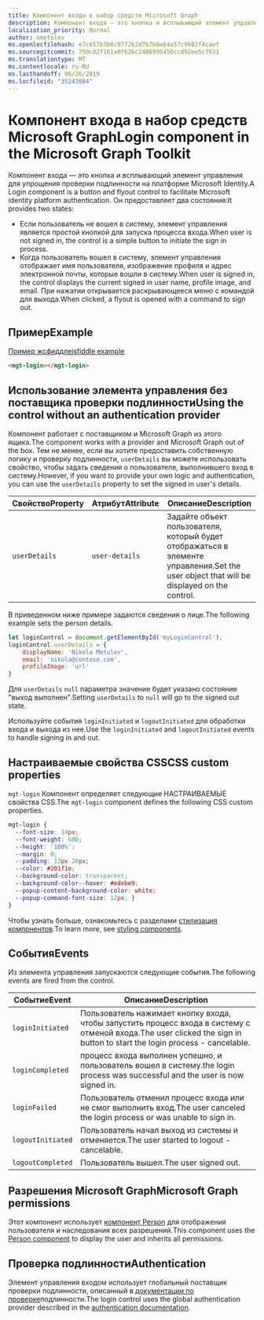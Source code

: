 ```yaml
---
title: Компонент входа в набор средств Microsoft Graph
description: Компонент входа — это кнопка и всплывающий элемент управления для упрощения проверки подлинности на платформе Microsoft Identity.
localization_priority: Normal
author: nmetulev
ms.openlocfilehash: e7c657b3b6c9772b2d7b7b8e64a57c9982f4caef
ms.sourcegitcommit: 750c82f161a0f62bc2486995456ccd92ee5c7831
ms.translationtype: MT
ms.contentlocale: ru-RU
ms.lasthandoff: 06/26/2019
ms.locfileid: "35243084"
---
```

# <a name="login-component-in-the-microsoft-graph-toolkit"></a><span data-ttu-id="ec074-103">Компонент входа в набор средств Microsoft Graph</span><span class="sxs-lookup"><span data-stu-id="ec074-103">Login component in the Microsoft Graph Toolkit</span></span>

<span data-ttu-id="ec074-104">Компонент входа — это кнопка и всплывающий элемент управления для упрощения проверки подлинности на платформе Microsoft Identity.</span><span class="sxs-lookup"><span data-stu-id="ec074-104">A Login component is a button and flyout control to facilitate Microsoft identity platform authentication.</span></span> <span data-ttu-id="ec074-105">Он предоставляет два состояния:</span><span class="sxs-lookup"><span data-stu-id="ec074-105">It provides two states:</span></span>
* <span data-ttu-id="ec074-106">Если пользователь не вошел в систему, элемент управления является простой кнопкой для запуска процесса входа.</span><span class="sxs-lookup"><span data-stu-id="ec074-106">When user is not signed in, the control is a simple button to initiate the sign in process.</span></span>
* <span data-ttu-id="ec074-107">Когда пользователь вошел в систему, элемент управления отображает имя пользователя, изображение профиля и адрес электронной почты, которые вошли в систему.</span><span class="sxs-lookup"><span data-stu-id="ec074-107">When user is signed in, the control displays the current signed in user name, profile image, and email.</span></span> <span data-ttu-id="ec074-108">При нажатии открывается раскрывающееся меню с командой для выхода.</span><span class="sxs-lookup"><span data-stu-id="ec074-108">When clicked, a flyout is opened with a command to sign out.</span></span>

## <a name="example"></a><span data-ttu-id="ec074-109">Пример</span><span class="sxs-lookup"><span data-stu-id="ec074-109">Example</span></span>

[<span data-ttu-id="ec074-110">Пример жсфиддле</span><span class="sxs-lookup"><span data-stu-id="ec074-110">jsfiddle example</span></span>](https://jsfiddle.net/metulev/scb9muh4)

```html
<mgt-login></mgt-login>
```

## <a name="using-the-control-without-an-authentication-provider"></a><span data-ttu-id="ec074-111">Использование элемента управления без поставщика проверки подлинности</span><span class="sxs-lookup"><span data-stu-id="ec074-111">Using the control without an authentication provider</span></span>

<span data-ttu-id="ec074-112">Компонент работает с поставщиком и Microsoft Graph из этого ящика.</span><span class="sxs-lookup"><span data-stu-id="ec074-112">The component works with a provider and Microsoft Graph out of the box.</span></span> <span data-ttu-id="ec074-113">Тем не менее, если вы хотите предоставить собственную логику и проверку подлинности, `userDetails` вы можете использовать свойство, чтобы задать сведения о пользователе, выполнившего вход в систему.</span><span class="sxs-lookup"><span data-stu-id="ec074-113">However, if you want to provide your own logic and authentication, you can use the `userDetails` property to set the signed in user's details.</span></span> 

| <span data-ttu-id="ec074-114">Свойство</span><span class="sxs-lookup"><span data-stu-id="ec074-114">Property</span></span> | <span data-ttu-id="ec074-115">Атрибут</span><span class="sxs-lookup"><span data-stu-id="ec074-115">Attribute</span></span> | <span data-ttu-id="ec074-116">Описание</span><span class="sxs-lookup"><span data-stu-id="ec074-116">Description</span></span> |
| --- | --- | -- |
| `userDetails` | `user-details` | <span data-ttu-id="ec074-117">Задайте объект пользователя, который будет отображаться в элементе управления.</span><span class="sxs-lookup"><span data-stu-id="ec074-117">Set the user object that will be displayed on the control.</span></span> |

<span data-ttu-id="ec074-118">В приведенном ниже примере задаются сведения о лице.</span><span class="sxs-lookup"><span data-stu-id="ec074-118">The following example sets the person details.</span></span>

```js
let loginControl = document.getElementById('myLoginControl');
loginControl.userDetails = {
    displayName: 'Nikola Metulev',
    email: 'nikola@contoso.com',
    profileImage: 'url'
}
```

<span data-ttu-id="ec074-119">Для `userDetails` `null` параметра значение будет указано состояние "выход выполнен".</span><span class="sxs-lookup"><span data-stu-id="ec074-119">Setting `userDetails` to `null` will go to the signed out state.</span></span>

<span data-ttu-id="ec074-120">Используйте события `loginInitiated` и `logoutInitiated` для обработки входа и выхода из нее.</span><span class="sxs-lookup"><span data-stu-id="ec074-120">Use the `loginInitiated` and `logoutInitiated` events to handle signing in and out.</span></span> 

## <a name="css-custom-properties"></a><span data-ttu-id="ec074-121">Настраиваемые свойства CSS</span><span class="sxs-lookup"><span data-stu-id="ec074-121">CSS custom properties</span></span>

<span data-ttu-id="ec074-122">`mgt-login` Компонент определяет следующие НАСТРАИВАЕМЫЕ свойства CSS.</span><span class="sxs-lookup"><span data-stu-id="ec074-122">The `mgt-login` component defines the following CSS custom properties.</span></span>

```css
mgt-login {
  --font-size: 14px;
  --font-weight: 600;
  --height: '100%';
  --margin: 0;
  --padding: 12px 20px;
  --color: #201f1e;
  --background-color: transparent;
  --background-color--hover: #edebe9;
  --popup-content-background-color: white;
  --popup-command-font-size: 12px; }
}
```

<span data-ttu-id="ec074-123">Чтобы узнать больше, ознакомьтесь с разделами [стилизация компонентов](../style.md).</span><span class="sxs-lookup"><span data-stu-id="ec074-123">To learn more, see [styling components](../style.md).</span></span>

## <a name="events"></a><span data-ttu-id="ec074-124">События</span><span class="sxs-lookup"><span data-stu-id="ec074-124">Events</span></span>

<span data-ttu-id="ec074-125">Из элемента управления запускаются следующие события.</span><span class="sxs-lookup"><span data-stu-id="ec074-125">The following events are fired from the control.</span></span>

| <span data-ttu-id="ec074-126">Событие</span><span class="sxs-lookup"><span data-stu-id="ec074-126">Event</span></span> | <span data-ttu-id="ec074-127">Описание</span><span class="sxs-lookup"><span data-stu-id="ec074-127">Description</span></span> |
| --- | --- |
| `loginInitiated` | <span data-ttu-id="ec074-128">Пользователь нажимает кнопку входа, чтобы запустить процесс входа в систему с отменой входа.</span><span class="sxs-lookup"><span data-stu-id="ec074-128">The user clicked the sign in button to start the login process - cancelable.</span></span>|
| `loginCompleted` | <span data-ttu-id="ec074-129">процесс входа выполнен успешно, и пользователь вошел в систему.</span><span class="sxs-lookup"><span data-stu-id="ec074-129">the login process was successful and the user is now signed in.</span></span> |
| `loginFailed` | <span data-ttu-id="ec074-130">Пользователь отменил процесс входа или не смог выполнить вход.</span><span class="sxs-lookup"><span data-stu-id="ec074-130">The user canceled the login process or was unable to sign in.</span></span>|
| `logoutInitiated` | <span data-ttu-id="ec074-131">Пользователь начал выход из системы и отменяется.</span><span class="sxs-lookup"><span data-stu-id="ec074-131">The user started to logout - cancelable.</span></span> |
| `logoutCompleted` | <span data-ttu-id="ec074-132">Пользователь вышел.</span><span class="sxs-lookup"><span data-stu-id="ec074-132">The user signed out.</span></span> |

## <a name="microsoft-graph-permissions"></a><span data-ttu-id="ec074-133">Разрешения Microsoft Graph</span><span class="sxs-lookup"><span data-stu-id="ec074-133">Microsoft Graph permissions</span></span>

<span data-ttu-id="ec074-134">Этот компонент использует [компонент Person](./person.md) для отображения пользователя и наследования всех разрешений.</span><span class="sxs-lookup"><span data-stu-id="ec074-134">This component uses the [Person component](./person.md) to display the user and inherits all permissions.</span></span> 

## <a name="authentication"></a><span data-ttu-id="ec074-135">Проверка подлинности</span><span class="sxs-lookup"><span data-stu-id="ec074-135">Authentication</span></span>

<span data-ttu-id="ec074-136">Элемент управления входом использует глобальный поставщик проверки подлинности, описанный в [документации по проверке](./../providers.md)подлинности.</span><span class="sxs-lookup"><span data-stu-id="ec074-136">The login control uses the global authentication provider described in the [authentication documentation](./../providers.md).</span></span> 
